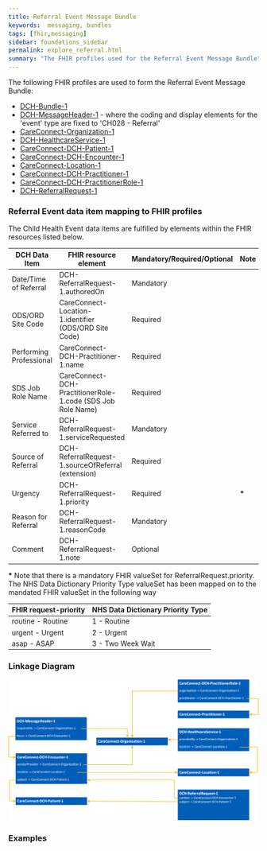 ```yaml
---
title: Referral Event Message Bundle
keywords:  messaging, bundles
tags: [fhir,messaging]
sidebar: foundations_sidebar
permalink: explore_referral.html
summary: "The FHIR profiles used for the Referral Event Message Bundle"
---
```


The following FHIR profiles are used to form the Referral Event Message Bundle:

- [DCH-Bundle-1](https://fhir.nhs.uk/STU3/StructureDefinition/DCH-Bundle-1)
- [DCH-MessageHeader-1](https://fhir.nhs.uk/STU3/StructureDefinition/DCH-MessageHeader-1) - where the coding and display elements for the 'event' type are fixed to 'CH028 - Referral' 
- [CareConnect-Organization-1](https://fhir.hl7.org.uk/STU3/StructureDefinition/CareConnect-Organization-1)
- [DCH-HealthcareService-1](https://fhir.nhs.uk/STU3/StructureDefinition/DCH-HealthcareService-1)
- [CareConnect-DCH-Patient-1](https://fhir.nhs.uk/STU3/StructureDefinition/CareConnect-DCH-Patient-1)
- [CareConnect-DCH-Encounter-1](https://fhir.nhs.uk/STU3/StructureDefinition/CareConnect-DCH-Encounter-1)
- [CareConnect-Location-1](https://fhir.hl7.org.uk/STU3/StructureDefinition/CareConnect-Location-1)
- [CareConnect-DCH-Practitioner-1](https://fhir.nhs.uk/STU3/StructureDefinition/CareConnect-DCH-Practitioner-1)
- [CareConnect-DCH-PractitionerRole-1](https://fhir.nhs.uk/STU3/StructureDefinition/CareConnect-DCH-PractitionerRole-1)
- [DCH-ReferralRequest-1](https://fhir.nhs.uk/STU3/StructureDefinition/DCH-ReferralRequest-1)


### Referral Event data item mapping to FHIR profiles ###

The Child Health Event data items are fulfilled by elements within the FHIR resources listed below.
                                                                                                   
| DCH Data Item                | FHIR resource element                                               | Mandatory/Required/Optional | Note     |
|------------------------------|---------------------------------------------------------------------|-----------------------------|----------|
| Date/Time of Referral        | DCH-ReferralRequest-1.authoredOn                                    | Mandatory                   |          |
| ODS/ORD Site Code            | CareConnect-Location-1.identifier (ODS/ORD Site Code)               | Required                    |          |
| Performing Professional      | CareConnect-DCH-Practitioner-1.name                                 | Required                    |          |
| SDS Job Role Name            | CareConnect-DCH-PractitionerRole-1.code (SDS Job Role Name)         | Required                    |          |
| Service Referred to          | DCH-ReferralRequest-1.serviceRequested                              | Mandatory                   |          |
| Source of Referral           | DCH-ReferralRequest-1.sourceOfReferral (extension)                  | Required                    |          |
| Urgency                      | DCH-ReferralRequest-1.priority                                      | Required                    | **\***   |
| Reason for Referral          | DCH-ReferralRequest-1.reasonCode                                    | Mandatory                   |          |
| Comment                      | DCH-ReferralRequest-1.note                                          | Optional                    |          |

**\*** Note that there is a mandatory FHIR valueSet for ReferralRequest.priority. The NHS Data Dictionary Priority Type valueSet has been mapped on to the mandated FHIR valueSet in the following way

| FHIR request-priority          | NHS Data Dictionary Priority Type           |
|--------------------------------|---------------------------------------------|
| routine - Routine              | 1 - Routine                                 |
| urgent - Urgent                | 2 - Urgent                                  |
| asap - ASAP                    | 3 - Two Week Wait                           |


### Linkage Diagram ###

<img src="images/explore/Referral.png">



### Examples ###

<script src="https://gist.github.com/IOPS-DEV/3a533dbed34f30392d2341c9a5b9c313.js"></script>



<script src="https://gist.github.com/IOPS-DEV/e83f29d5cab77d53605be6b56dd6902a.js"></script>
